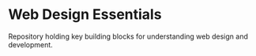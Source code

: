 # Web Design Essentials

Repository holding key building blocks for understanding web design and development.
